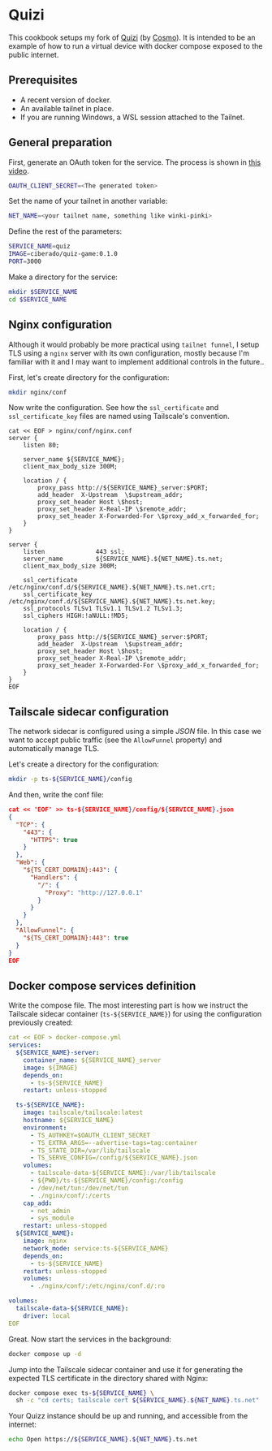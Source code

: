 # Quizi

This cookbook setups my fork of [Quizi](https://github.com/cosmoart/quiz-game)
(by [Cosmo](https://www.artstation.com/cosmoart)). It is intended to be an
example of how to run a virtual device with docker compose exposed to the
public internet.

## Prerequisites

* A recent version of docker.
* An available tailnet in place.
* If you are running Windows, a WSL session attached to the Tailnet.

## General preparation

First, generate an OAuth token for the service. The process is shown in [this video](https://youtu.be/5eqXgkTZkpo).

```bash
OAUTH_CLIENT_SECRET=<The generated token>
```

Set the name of your tailnet in another variable:

```bash
NET_NAME=<your tailnet name, something like winki-pinki>
```

Define the rest of the parameters:

```bash
SERVICE_NAME=quiz
IMAGE=ciberado/quiz-game:0.1.0
PORT=3000
```

Make a directory for the service:

```bash
mkdir $SERVICE_NAME
cd $SERVICE_NAME
```

## Nginx configuration

Although it would probably be more practical using `tailnet funnel`, I
setup TLS using a `nginx` server with its own configuration, mostly because
I'm familiar with it and I may want to implement additional controls
in the future..

First, let's create directory for the configuration:

```bash
mkdir nginx/conf
```

Now write the configuration. See how the `ssl_certificate` and
`ssl_certificate_key` files are named using Tailscale's convention.

```nginx
cat << EOF > nginx/conf/nginx.conf
server {
    listen 80;

    server_name ${SERVICE_NAME};
    client_max_body_size 300M;

    location / {
        proxy_pass http://${SERVICE_NAME}_server:$PORT;
        add_header  X-Upstream  \$upstream_addr;
        proxy_set_header Host \$host;
        proxy_set_header X-Real-IP \$remote_addr;
        proxy_set_header X-Forwarded-For \$proxy_add_x_forwarded_for;
    }
}

server {
    listen              443 ssl;
    server_name         ${SERVICE_NAME}.${NET_NAME}.ts.net;
    client_max_body_size 300M;

    ssl_certificate     /etc/nginx/conf.d/${SERVICE_NAME}.${NET_NAME}.ts.net.crt;
    ssl_certificate_key /etc/nginx/conf.d/${SERVICE_NAME}.${NET_NAME}.ts.net.key;
    ssl_protocols TLSv1 TLSv1.1 TLSv1.2 TLSv1.3;
    ssl_ciphers HIGH:!aNULL:!MD5;

    location / {
        proxy_pass http://${SERVICE_NAME}_server:$PORT;
        add_header  X-Upstream  \$upstream_addr;
        proxy_set_header Host \$host;
        proxy_set_header X-Real-IP \$remote_addr;
        proxy_set_header X-Forwarded-For \$proxy_add_x_forwarded_for;
    }
}
EOF
```

## Tailscale sidecar configuration

The network sidecar is configured using a simple *JSON* file. In this
case we want to accept public traffic (see the `AllowFunnel` property)
and automatically manage TLS.

Let's create a directory for the configuration:

```bash
mkdir -p ts-${SERVICE_NAME}/config
```

And then, write the conf file:

```json
cat << 'EOF' >> ts-${SERVICE_NAME}/config/${SERVICE_NAME}.json
{
  "TCP": {
    "443": {
      "HTTPS": true
    }
  },
  "Web": {
    "${TS_CERT_DOMAIN}:443": {
      "Handlers": {
        "/": {
          "Proxy": "http://127.0.0.1"
        }
      }
    }
  },
  "AllowFunnel": {
    "${TS_CERT_DOMAIN}:443": true
  }
}
EOF
```

## Docker compose services definition

Write the compose file. The most interesting part is how we
instruct the Tailscale sidecar container (`ts-${SERVICE_NAME}`)
for using the configuration previously created:

```yaml
cat << EOF > docker-compose.yml
services:
  ${SERVICE_NAME}-server:
    container_name: ${SERVICE_NAME}_server
    image: ${IMAGE}
    depends_on:
      - ts-${SERVICE_NAME}
    restart: unless-stopped

  ts-${SERVICE_NAME}:
    image: tailscale/tailscale:latest
    hostname: ${SERVICE_NAME}
    environment:
      - TS_AUTHKEY=$OAUTH_CLIENT_SECRET
      - TS_EXTRA_ARGS=--advertise-tags=tag:container
      - TS_STATE_DIR=/var/lib/tailscale
      - TS_SERVE_CONFIG=/config/${SERVICE_NAME}.json
    volumes:
      - tailscale-data-${SERVICE_NAME}:/var/lib/tailscale
      - ${PWD}/ts-${SERVICE_NAME}/config:/config
      - /dev/net/tun:/dev/net/tun
      - ./nginx/conf/:/certs
    cap_add:
      - net_admin
      - sys_module
    restart: unless-stopped
  ${SERVICE_NAME}:
    image: nginx
    network_mode: service:ts-${SERVICE_NAME}
    depends_on:
      - ts-${SERVICE_NAME}
    restart: unless-stopped
    volumes:
      - ./nginx/conf/:/etc/nginx/conf.d/:ro

volumes:
  tailscale-data-${SERVICE_NAME}:
    driver: local
EOF
```

Great. Now start the services in the background:

```bash
docker compose up -d
```

Jump into the Tailscale sidecar container and use it for generating
the expected TLS certificate in the directory shared with Nginx:

```bash
docker compose exec ts-${SERVICE_NAME} \
  sh -c "cd certs; tailscale cert ${SERVICE_NAME}.${NET_NAME}.ts.net"
```

Your Quizz instance should be up and running, and accessible from the internet:

```bash
echo Open https://${SERVICE_NAME}.${NET_NAME}.ts.net
```
